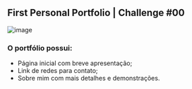 ## First Personal Portfolio | Challenge #00

![image](https://github.com/user-attachments/assets/7ef12a6d-de1c-4073-bab2-f4525576d750)

### O portfólio possui:
- Página inicial com breve apresentação;
- Link de redes para contato;
- Sobre mim com mais detalhes e demonstrações.
